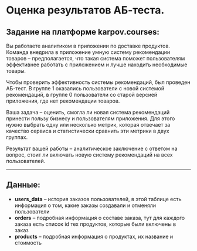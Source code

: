 
# Оценка результатов АБ-теста.
## Задание на платформе karpov.courses:
Вы работаете аналитиком в приложении по доставке продуктов. Команда внедрила в приложение умную систему рекомендации товаров – предполагается, что такая система поможет пользователям эффективнее работать с приложением и лучше находить необходимые товары.

Чтобы проверить эффективность системы рекомендаций, был проведен АБ-тест. В группе 1 оказались пользователи с новой системой рекомендаций, в группе 0 пользователи со старой версией приложения, где нет рекомендации товаров.

Ваша задача – оценить, смогла ли новая система рекомендаций принести пользу бизнесу и пользователям приложения. Для этого нужно выбрать одну или несколько метрик, которая отвечает за качество сервиса и статистически сравнить эти метрики в двух группах.

Результат вашей работы – аналитическое заключение с ответом на вопрос, стоит ли включать новую систему рекомендаций на всех пользователей.

___
## Данные:
* **users_data** – история заказов пользователей, в этой таблице есть информация о том, какие заказы создавали и отменяли пользователи
* **orders** – подробная информация о составе заказа, тут для каждого заказа есть список id тех продуктов, которые были включены в заказ
* **products** – подробная информация о продуктах, их название и стоимость
